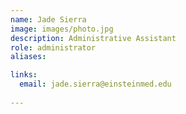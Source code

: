 ```yaml
---
name: Jade Sierra
image: images/photo.jpg
description: Administrative Assistant
role: administrator
aliases: 

links:
  email: jade.sierra@einsteinmed.edu
  
---
```



